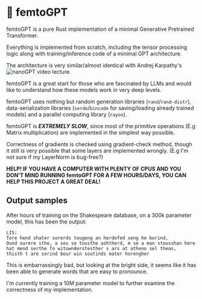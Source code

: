 # :robot: femtoGPT

femtoGPT is a pure Rust implementation of a minimal Generative Pretrained Transformer.

Everything is implemented from scratch, including the tensor processing logic
along with training/inference code of a minimal GPT architecture.

The architecture is very similar/almost identical with Andrej Karpathy's
![nanoGPT video lecture](https://github.com/karpathy/ng-video-lecture).

femtoGPT is a great start for those who are fascinated by LLMs and would like to
understand how these models work in very deep levels.

femtoGPT uses nothing but random generation libraries (`rand`/`rand-distr`), data-serialization
libraries (`serde`/`bincode` for saving/loading already trained models) and a
parallel computing library (`rayon`).

femtoGPT is ***EXTREMELY SLOW***, since most of the primitive operations (E.g Matrix multiplication) 
are implemented in the simplest way possible.

Correctness of gradients is checked using gradient-check method, though it still is very 
possible that some layers are implemented wrongly. (E.g I'm not sure if my LayerNorm is 
bug-free?)

**HELP! IF YOU HAVE A COMPUTER WITH PLENTY OF CPUS AND YOU DON'T MIND RUNNING femtoGPT 
FOR A FEW HOURS/DAYS, YOU CAN HELP THIS PROJECT A GREAT DEAL!**

## Output samples

After hours of training on the Shakespeare database, on a 300k parameter model,
this has been the output:

```
LIS:
Tore hend shater sorerds tougeng an herdofed seng he borind,
Ound ourere sthe, a sou so tousthe ashtherd, m se a man stousshan here hat mend serthe fo witownderstesther s ars at atheno sel theas,
thisth t are sorind bour win soutinds mater horengher
```

This is embarrassingly bad, but looking at the bright side, it seems like it has
been able to generate words that are easy to pronounce.

I'm currently training a 10M parameter model to further examine the correctness
of my implementation.
